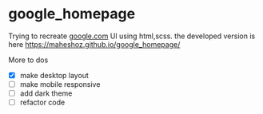# google_homepage

Trying to recreate [google.com](https://google.com) UI using html,scss. the developed version is  here https://maheshoz.github.io/google_homepage/

More to dos
- [x] make desktop layout
- [ ] make mobile responsive
- [ ] add dark theme
- [ ] refactor code 
